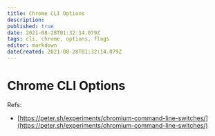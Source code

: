 ```yaml
---
title: Chrome CLI Options
description: 
published: true
date: 2021-08-28T01:32:14.079Z
tags: cli, chrome, options, flags
editor: markdown
dateCreated: 2021-08-28T01:32:14.079Z
---
```


# Chrome CLI Options

Refs:
- [https://peter.sh/experiments/chromium-command-line-switches/](https://peter.sh/experiments/chromium-command-line-switches/)
